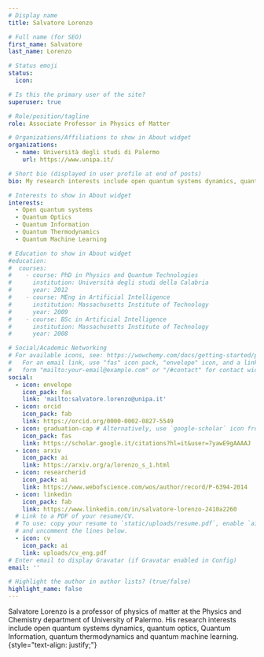 ```yaml
---
# Display name
title: Salvatore Lorenzo

# Full name (for SEO)
first_name: Salvatore
last_name: Lorenzo

# Status emoji
status:
  icon: 

# Is this the primary user of the site?
superuser: true

# Role/position/tagline
role: Associate Professor in Physics of Matter

# Organizations/Affiliations to show in About widget
organizations:
  - name: Università degli studi di Palermo
    url: https://www.unipa.it/

# Short bio (displayed in user profile at end of posts)
bio: My research interests include open quantum systems dynamics, quantum optics, Quantum Information, quantum thermodynamics and quantum machine learning.

# Interests to show in About widget
interests:
  - Open quantum systems
  - Quantum Optics
  - Quantum Information
  - Quantum Thermodynamics
  - Quantum Machine Learning

# Education to show in About widget
#education:
#  courses:
#    - course: PhD in Physics and Quantum Technologies
#      institution: Università degli studi della Calabria
#      year: 2012
#    - course: MEng in Artificial Intelligence
#      institution: Massachusetts Institute of Technology
#      year: 2009
#    - course: BSc in Artificial Intelligence
#      institution: Massachusetts Institute of Technology
#      year: 2008

# Social/Academic Networking
# For available icons, see: https://wowchemy.com/docs/getting-started/page-builder/#icons
#   For an email link, use "fas" icon pack, "envelope" icon, and a link in the
#   form "mailto:your-email@example.com" or "/#contact" for contact widget.
social:
  - icon: envelope
    icon_pack: fas
    link: 'mailto:salvatore.lorenzo@unipa.it'
  - icon: orcid
    icon_pack: fab
    link: https://orcid.org/0000-0002-0827-5549
  - icon: graduation-cap # Alternatively, use `google-scholar` icon from `ai` icon pack
    icon_pack: fas
    link: https://scholar.google.it/citations?hl=it&user=7yawE9gAAAAJ
  - icon: arxiv
    icon_pack: ai
    link: https://arxiv.org/a/lorenzo_s_1.html
  - icon: researcherid
    icon_pack: ai
    link: https://www.webofscience.com/wos/author/record/P-6394-2014
  - icon: linkedin
    icon_pack: fab
    link: https://www.linkedin.com/in/salvatore-lorenzo-2410a2260
  # Link to a PDF of your resume/CV.
  # To use: copy your resume to `static/uploads/resume.pdf`, enable `ai` icons in `params.yaml`,
  # and uncomment the lines below.
  - icon: cv
    icon_pack: ai
    link: uploads/cv_eng.pdf
# Enter email to display Gravatar (if Gravatar enabled in Config)
email: ''

# Highlight the author in author lists? (true/false)
highlight_name: false
---
```


Salvatore Lorenzo is a professor of physics of matter at the Physics and Chemistry department of University of Palermo. His research interests include open quantum systems dynamics, quantum optics, Quantum Information, quantum thermodynamics and quantum machine learning.
{style="text-align: justify;"}
